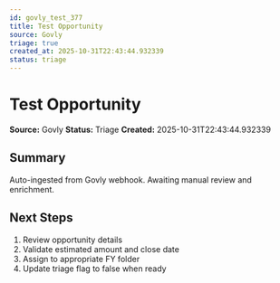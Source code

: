 ```yaml
---
id: govly_test_377
title: Test Opportunity
source: Govly
triage: true
created_at: 2025-10-31T22:43:44.932339
status: triage
---
```


# Test Opportunity

**Source:** Govly
**Status:** Triage
**Created:** 2025-10-31T22:43:44.932339

## Summary

Auto-ingested from Govly webhook. Awaiting manual review and enrichment.

## Next Steps

1. Review opportunity details
2. Validate estimated amount and close date
3. Assign to appropriate FY folder
4. Update triage flag to false when ready
